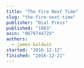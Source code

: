 ```yaml
---
title: "The Fire Next Time"
slug: "the-fire-next-time"
publisher: "Dial Press"
published: "1963"
asin: "067974472X"
authors:
  - james-baldwin
started: "2016-12-12"
finished: "2016-12-21"
---
```

